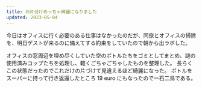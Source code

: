 ```yaml
---
title: お片付けめっちゃ綺麗になりました
updated: 2023-05-04
---
```


今日はオフィスに行く必要のある仕事はなかったのだが、同僚とオフィスの掃除を、明日ゲストが来るのに備えてする約束をしていたので朝から出ラボした。

オフィスの窓周辺を埋め尽くしていた空のボトルたちをゴミとしてまとめ、謎の使用済みコップたちを処理し、軽くごちゃごちゃしたものを整理した。
長らくこの状態だったのでこれだけの片づけて見違えるほど綺麗になった。
ボトルをスーパーに持って行き返還したところ 19 euro にもなったので一石二鳥である。
